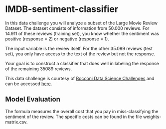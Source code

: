 # IMDB-sentiment-classifier
In this data challenge you will analyze a subset of the Large Movie Review Dataset. The dataset consists of information from 50.000 reviews. For 14.911 of these reviews (training set), you know whether the sentiment was positive (response = 2) or negative (response = 1).

The input variable is the review itself. For the other 35.089 reviews (test set), you only have access to the text of the review but not the response.

Your goal is to construct a classifier that does well in labeling the response of the remaining 35089 reviews.

This data challenge is courtesy of [Bocconi Data Science Challenges](https://data-science-challenges.unibocconi.it/) and can be accessed [here](https://data-science-challenges.unibocconi.it/competitions/6f289091-feb6-417d-82c3-9c144e01b550).

## Model Evaluation
The formula measures the overall cost that you pay in miss-classifying the sentiment of the review. The specific costs can be found in the file weights-matrix.csv.
